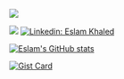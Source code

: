 <!--START_SECTION:waka-->
<!--END_SECTION:waka-->
![](https://camo.githubusercontent.com/da044eceef3d233db5a7b412c049813af02a8af0/68747470733a2f2f6d69722d73332d63646e2d63662e626568616e63652e6e65742f70726f6a6563745f6d6f64756c65732f6d61785f313230302f34666630373938363230383539332e356439613635346539326633362e676966)

![](https://komarev.com/ghpvc/?username=eslam69&color=brightgreen&style=for-the-badge	)  [![Linkedin: Eslam Khaled](https://img.shields.io/badge/-Eslam_Khaled-blue?style=flat-square&logo=Linkedin&logoColor=white&link=https://www.linkedin.com/in/eslam64/)](https://www.linkedin.com/in/eslam64/) 

[![Eslam's GitHub stats](https://github-readme-stats.vercel.app/api?username=eslam69&include_all_commits=true&show_icons=true&count_private=true&theme=tokyonight)](https://github.com/anuraghazra/github-readme-stats)

[![Gist Card](https://github-readme-stats.vercel.app/api/gist?id=6bf4bac85fd5413a75fc289280b78311)](https://gist.github.com/eslam69/6bf4bac85fd5413a75fc289280b78311)

